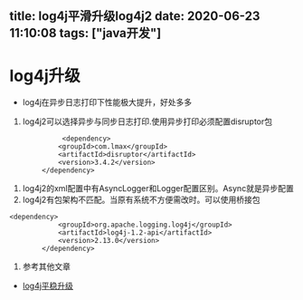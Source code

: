 title: log4j平滑升级log4j2
date: 2020-06-23 11:10:08
tags: ["java开发"]
---------
# log4j升级

* log4j在异步日志打印下性能极大提升，好处多多

1. log4j2可以选择异步与同步日志打印.使用异步打印必须配置disruptor包
```
             <dependency>
			<groupId>com.lmax</groupId>
			<artifactId>disruptor</artifactId>
			<version>3.4.2</version>
		</dependency>
```

1. log4j2的xml配置中有AsyncLogger和Logger配置区别。Async就是异步配置
1. log4j2有包架构不匹配。当原有系统不方便需改时。可以使用桥接包
```
<dependency>
			<groupId>org.apache.logging.log4j</groupId>
			<artifactId>log4j-1.2-api</artifactId>
			<version>2.13.0</version>
		</dependency>
```

1. 参考其他文章
  * [log4j平稳升级](https://www.cnblogs.com/hujunzheng/p/9937097.html)